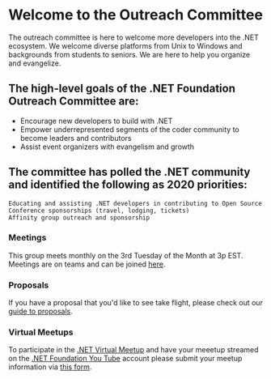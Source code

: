 # Welcome to the Outreach Committee
The outreach committee is here to welcome more developers into the .NET ecosystem. We welcome diverse platforms from Unix to Windows and backgrounds from students to seniors. We are here to help you organize and evangelize. 

## The  high-level goals of the .NET Foundation Outreach Committee are:
- Encourage new developers to build with .NET
- Empower underrepresented segments of the coder community to become leaders and contributors
- Assist event organizers with evangelism and growth

## The committee has polled the .NET community and identified the following as 2020 priorities:
    Educating and assisting .NET developers in contributing to Open Source
    Conference sponsorships (travel, lodging, tickets)
    Affinity group outreach and sponsorship

### Meetings
This group meets monthly on the 3rd Tuesday of the Month at 3p EST. Meetings are on teams and can be joined [here](https://teams.microsoft.com/l/meetup-join/19%3ameeting_OWFiZTQ0NTAtMmE0OS00NTdiLWIzODAtZjk0YjcwM2Y4MGQ0%40thread.v2/0?context=%7b%22Tid%22%3a%2216076fdc-fcc1-4a15-b1ca-32c9a255900e%22%2c%22Oid%22%3a%223ab57283-2fae-42fe-b673-fa33c1e6e46a%22%7d). 

### Proposals
If you have a proposal that you'd like to see take flight, please check out our [guide to proposals](./proposals.md). 

### Virtual Meetups
To participate in the [.NET Virtual Meetup](https://www.meetup.com/dotnet-virtual-user-group/) and have your meeetup streamed on the [.NET Foundation You Tube](https://www.youtube.com/channel/UCiaZbznpWV1o-KLxj8zqR6A) account please submit your meetup information via [this form](https://bit.ly/2OohRR2). 








